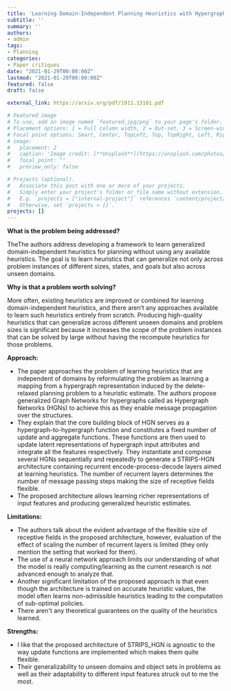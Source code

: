 ```yaml
---
title: 'Learning Domain-Independent Planning Heuristics with Hypergraph Networks'
subtitle: ''
summary: ''
authors:
- admin
tags:
- Planning
categories:
- Paper critiques
date: "2021-01-29T00:00:00Z"
lastmod: "2021-01-29T00:00:00Z"
featured: false
draft: false

external_link: https://arxiv.org/pdf/1911.13101.pdf

# Featured image
# To use, add an image named `featured.jpg/png` to your page's folder.
# Placement options: 1 = Full column width, 2 = Out-set, 3 = Screen-width
# Focal point options: Smart, Center, TopLeft, Top, TopRight, Left, Right, BottomLeft, Bottom, BottomRight
# image:
#   placement: 2
#   caption: 'Image credit: [**Unsplash**](https://unsplash.com/photos/CpkOjOcXdUY)'
#   focal_point: ""
#   preview_only: false

# Projects (optional).
#   Associate this post with one or more of your projects.
#   Simply enter your project's folder or file name without extension.
#   E.g. `projects = ["internal-project"]` references `content/project/deep-learning/index.md`.
#   Otherwise, set `projects = []`.
projects: []
---
```



**What is the problem being addressed?**

TheThe authors address developing a framework to learn generalized domain-independent heuristics for planning without using any available heuristics. The goal is to learn heuristics that can generalize not only across problem instances of different sizes, states, and goals but also across unseen domains.


**Why is that a problem worth solving?**

More often, existing heuristics are improved or combined for learning domain-independent heuristics, and there aren’t any approaches available to learn such heuristics entirely from scratch. Producing high-quality heuristics that can generalize across different unseen domains and problem sizes is significant because it increases the scope of the problem instances that can be solved by large without having the recompute heuristics for those problems.


                                                                                                                     
                                                                                            
**Approach:**


- The paper approaches the problem of learning heuristics that are independent of domains by reformulating the problem as learning a mapping from a hypergraph representation induced by the delete-relaxed planning problem to a heuristic estimate. The authors propose generalized Graph Networks for hypergraphs called as Hypergraph Networks (HGNs) to achieve this as they enable message propagation over the structures. 
- They explain that the core building block of HGN serves as a hypergraph-to-hypergraph function and constitutes a fixed number of update and aggregate functions. These functions are then used to update latent representations of hypergraph input attributes and integrate all the features respectively. They instantiate and compose several HGNs sequentially and repeatedly to generate a STRIPS-HGN architecture containing recurrent encode-process-decode layers aimed at learning heuristics. The number of recurrent layers determines the number of message passing steps making the size of receptive fields flexible.
- The proposed architecture allows learning richer representations of input features and producing generalized heuristic estimates.


**Limitations:**

- The authors talk about the evident advantage of the flexible size of receptive fields in the proposed architecture, however, evaluation of the effect of scaling the number of recurrent layers is limited (they only mention the setting that worked for them). 
- The use of a neural network approach limits our understanding of what the model is really computing/learning as the current research is not advanced enough to analyze that. 
- Another significant limitation of the proposed approach is that even though the architecture is trained on accurate heuristic values, the model often learns non-admissible heuristics leading to the computation of sub-optimal policies. 
- There aren't any theoretical guarantees on the quality of the heuristics learned.
 

**Strengths:**

- I like that the proposed architecture of STRIPS_HGN is agnostic to the way update functions are implemented which makes them quite flexible. 
- Their generalizability to unseen domains and object sets in problems as well as their adaptability to different input features struck out to me the most. 